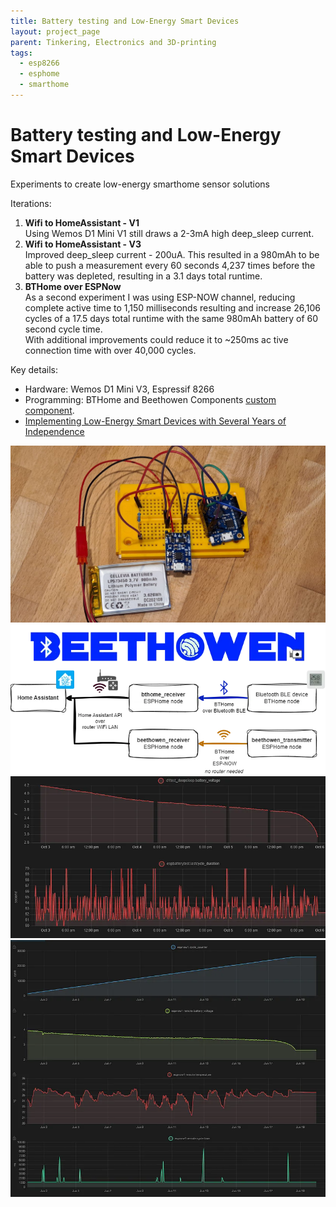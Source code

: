 ```yaml
---
title: Battery testing and Low-Energy Smart Devices
layout: project_page
parent: Tinkering, Electronics and 3D-printing
tags:
  - esp8266
  - esphome
  - smarthome
---
```


# Battery testing and Low-Energy Smart Devices

Experiments to create low-energy smarthome sensor solutions

Iterations:
1. **Wifi to HomeAssistant - V1**\
   Using Wemos D1 Mini V1 still draws a 2-3mA high deep_sleep current.
2. **Wifi to HomeAssistant - V3**\
   Improved deep_sleep current - 200uA. This resulted in a 980mAh to be able to push a measurement every 60 seconds 4,237 times before the battery was depleted, resulting in a 3.1 days total runtime.
3. **BTHome over ESPNow**\
   As a second experiment I was using ESP-NOW channel, reducing complete active time to 1,150 milliseconds resulting and increase 26,106 cycles of a 17.5 days total runtime with the same 980mAh battery of 60 second cycle time.\
   With additional improvements could reduce it to ~250ms ac tive connection time with over 40,000 cycles.

Key details:
* Hardware: Wemos D1 Mini V3, Espressif 8266
* Programming: BTHome and Beethowen Components [custom component](https://github.com/afarago/esphome_component_bthome).
* [Implementing Low-Energy Smart Devices with Several Years of Independence](https://medium.com/@attila.farago.hu/implementing-low-energy-smart-devices-with-several-years-of-independence-970077900cf4)

![esp battery](/assets/projects/esp_batterytest1.jpg)
![esp battery](/assets/projects/esp_batterytest2.png)
![esp battery](/assets/projects/esp_batterytest3.png)
![esp battery](/assets/projects/esp_batterytest4.png)
